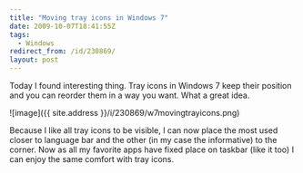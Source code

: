 ```yaml
---
title: "Moving tray icons in Windows 7"
date: 2009-10-07T18:41:55Z
tags:
  - Windows
redirect_from: /id/230869/
layout: post
---
```

Today I found interesting thing. Tray icons in Windows 7 keep their position and you can reorder them in a way you want. What a great idea.

![image]({{ site.address }}/i/230869/w7movingtrayicons.png)

Because I like all tray icons to be visible, I can now place the most used closer to language bar and the other (in my case the informative) to the corner. Now as all my favorite apps have fixed place on taskbar (like it too) I can enjoy the same comfort with tray icons.